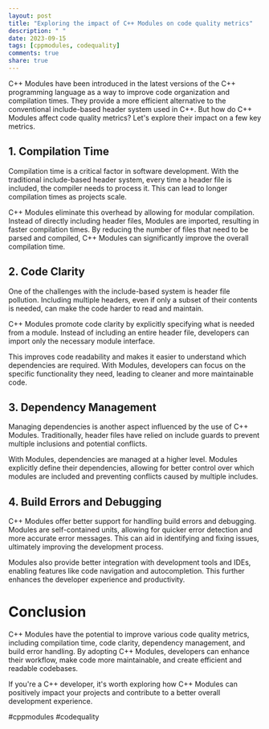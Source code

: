 ```yaml
---
layout: post
title: "Exploring the impact of C++ Modules on code quality metrics"
description: " "
date: 2023-09-15
tags: [cppmodules, codequality]
comments: true
share: true
---
```


C++ Modules have been introduced in the latest versions of the C++ programming language as a way to improve code organization and compilation times. They provide a more efficient alternative to the conventional include-based header system used in C++. But how do C++ Modules affect code quality metrics? Let's explore their impact on a few key metrics.

## 1. Compilation Time

Compilation time is a critical factor in software development. With the traditional include-based header system, every time a header file is included, the compiler needs to process it. This can lead to longer compilation times as projects scale.

C++ Modules eliminate this overhead by allowing for modular compilation. Instead of directly including header files, Modules are imported, resulting in faster compilation times. By reducing the number of files that need to be parsed and compiled, C++ Modules can significantly improve the overall compilation time.

## 2. Code Clarity

One of the challenges with the include-based system is header file pollution. Including multiple headers, even if only a subset of their contents is needed, can make the code harder to read and maintain.

C++ Modules promote code clarity by explicitly specifying what is needed from a module. Instead of including an entire header file, developers can import only the necessary module interface.

This improves code readability and makes it easier to understand which dependencies are required. With Modules, developers can focus on the specific functionality they need, leading to cleaner and more maintainable code.

## 3. Dependency Management

Managing dependencies is another aspect influenced by the use of C++ Modules. Traditionally, header files have relied on include guards to prevent multiple inclusions and potential conflicts.

With Modules, dependencies are managed at a higher level. Modules explicitly define their dependencies, allowing for better control over which modules are included and preventing conflicts caused by multiple includes.

## 4. Build Errors and Debugging

C++ Modules offer better support for handling build errors and debugging. Modules are self-contained units, allowing for quicker error detection and more accurate error messages. This can aid in identifying and fixing issues, ultimately improving the development process.

Modules also provide better integration with development tools and IDEs, enabling features like code navigation and autocompletion. This further enhances the developer experience and productivity.

# Conclusion

C++ Modules have the potential to improve various code quality metrics, including compilation time, code clarity, dependency management, and build error handling. By adopting C++ Modules, developers can enhance their workflow, make code more maintainable, and create efficient and readable codebases.

If you're a C++ developer, it's worth exploring how C++ Modules can positively impact your projects and contribute to a better overall development experience.

#cppmodules #codequality